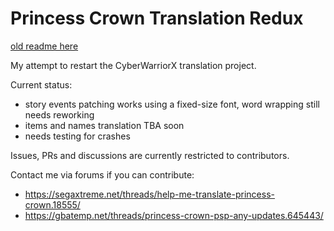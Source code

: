 
# Princess Crown Translation Redux

[old readme here](readme.txt.old)

My attempt to restart the CyberWarriorX translation project.

Current status:

 - story events patching works using a fixed-size font, word wrapping still needs reworking
 - items and names translation TBA soon
 - needs testing for crashes
 
Issues, PRs and discussions are currently restricted to contributors.

Contact me via forums if you can contribute:

 - https://segaxtreme.net/threads/help-me-translate-princess-crown.18555/
 - https://gbatemp.net/threads/princess-crown-psp-any-updates.645443/
